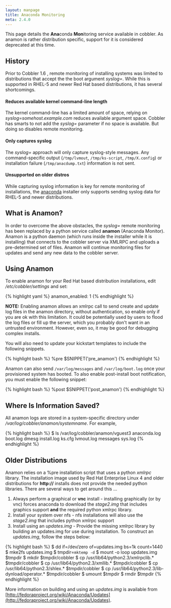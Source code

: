 ```yaml
---
layout: manpage
title: Anaconda Monitoring
meta: 2.4.0
---
```



This page details the **Ana**conda **Mon**itoring service available in cobbler.  As anamon is rather distribution specific, support for it is considered deprecated at this time.

## History

Prior to Cobbler 1.6 , remote monitoring of installing systems was
limited to distributions that accept the the boot argument
*syslog=*. While this is supported in RHEL-5 and newer Red Hat
based distributions, it has several shortcomings.

#### Reduces available kernel command-line length

The kernel command-line has a limited amount of space, relying on *syslog=somehost.example.com* reduces available argument space. Cobbler has smarts to not add the *syslog=* parameter if no space is available. But doing so disables remote monitoring.

#### Only captures syslog

The *syslog=* approach will only capture syslog-style messages. Any command-specific output (`/tmp/lvmout`, `/tmp/ks-script`, `/tmp/X.config`) or installation failure (`/tmp/anacdump.txt`) information is not sent.

#### Unsupported on older distros

While capturing syslog information is key for remote monitoring of installations, the [anaconda](http://fedoraproject.org/wiki/Anaconda) installer only supports sending syslog data for RHEL-5 and newer distributions.

## What is Anamon?

In order to overcome the above obstacles, the *syslog=* remote monitoring has been replaced by a python service called **anamon** (Anaconda Monitor). Anamon is a python daemon (which runs inside the installer while it is installing) that connects to the cobbler server via XMLRPC and uploads a pre-determined set of files. Anamon will continue monitoring files for updates and send any new data to the cobbler server.

## Using Anamon

To enable anamon for your Red Hat based distribution installations, edit */etc/cobbler/settings* and set:

{% highlight yaml %}
anamon_enabled: 1
{% endhighlight %}

**NOTE:** Enabling anamon allows an xmlrpc call to send create and update log files in the anamon directory, without authentication, so enable only if you are ok with this limitation. It could be potentially used by users to flood the log files or fill up the server, which you probably don't want in an untrusted environment.  However, even so, it may be good for debugging complex installs.

You will also need to update your kickstart templates to include the following snippets.

{% highlight bash %}
%pre
$SNIPPET('pre_anamon')
{% endhighlight %}

Anamon can also send `/var/log/messages` and `/var/log/boot.log` once your provisioned system has booted. To also enable post-install boot notification, you must enable the following snippet:

{% highlight bash %}
%post
$SNIPPET('post_anamon')
{% endhighlight %}

## Where Is Information Saved?

All anamon logs are stored in a system-specific directory under */var/log/cobbler/anamon/systemname*. For example,

{% highlight bash %}
$ ls /var/log/cobbler/anamon/vguest3
anaconda.log  boot.log  dmesg  install.log  ks.cfg  lvmout.log  messages  sys.log
{% endhighlight %}

## Older Distributions

Anamon relies on a %pre installation script that uses a python *xmlrpc* library. The installation image used by Red Hat Enterprise Linux 4 and older distributions for **http://** installs does not provide the needed python libraries. There are several ways to get around this ...

1.  Always perform a graphical or **vnc** install - installing graphically (or by vnc) forces anaconda to download the *stage2.img* that includes graphics support **and** the required python xmlrpc library.
2.  Install your system over nfs - nfs installations will also use the *stage2.img* that includes python xmlrpc support
3.  Install using an *updates.img* - Provide the missing xmlrpc library by building an updates.img for use during installation. To construct an *updates.img*, follow the steps below:

{% highlight bash %}
$ dd if=/dev/zero of=updates.img bs=1k count=1440
$ mke2fs updates.img
$ tmpdir=`mktemp -d`
$ mount -o loop updates.img $tmpdir
$ mkdir $tmpdir/cobbler
$ cp /usr/lib64/python2.3/xmlrpclib.* $tmpdir/cobbler
$ cp /usr/lib64/python2.3/xmllib.* $tmpdir/cobbler
$ cp /usr/lib64/python2.3/shlex.* $tmpdir/cobbler
$ cp /usr/lib64/python2.3/lib-dynload/operator.* $tmpdir/cobbler
$ umount $tmpdir
$ rmdir $tmpdir
{% endhighlight %}

More information on building and using an *updates.img* is available from [http://fedoraproject.org/wiki/Anaconda/Updates](http://fedoraproject.org/wiki/Anaconda/Updates).
